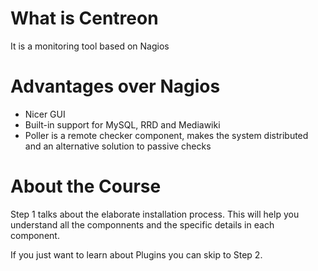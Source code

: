 # What is Centreon

It is a monitoring tool based on Nagios

# Advantages over Nagios

- Nicer GUI
- Built-in support for MySQL, RRD and Mediawiki
- Poller is a remote checker component, makes the system distributed and an alternative solution to passive checks

# About the Course

Step 1 talks about the elaborate installation process. This will help you understand all the componnents and the specific details in each component.

If you just want to learn about Plugins you can skip to Step 2.
